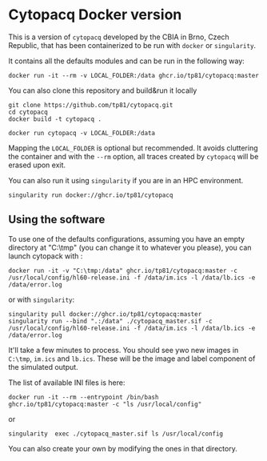 # Cytopacq Docker version
This is a version of `cytopacq` developed by the CBIA in Brno, Czech Republic, that has been containerized to be run with `docker` or `singularity`.

It contains all the defaults modules and can be run in the following way:

```
docker run -it --rm -v LOCAL_FOLDER:/data ghcr.io/tp81/cytopacq:master 
```

You can also clone this repository and build&run it locally

```
git clone https://github.com/tp81/cytopacq.git
cd cytopacq
docker build -t cytopacq .

docker run cytopacq -v LOCAL_FOLDER:/data
```

Mapping the `LOCAL_FOLDER` is optional but recommended. It avoids cluttering the container and with the `--rm` option, all traces created by `cytopacq` will be erased upon exit.

You can also run it using `singularity` if you are in an HPC environment.

```
singularity run docker://ghcr.io/tp81/cytopacq
```

## Using the software

To use one of the defaults configurations, assuming you have an empty directory at "C:\tmp" (you can change it to whatever you please), you can launch cytopack with : 

```
docker run -it -v "C:\tmp:/data" ghcr.io/tp81/cytopacq:master -c /usr/local/config/hl60-release.ini -f /data/im.ics -l /data/lb.ics -e /data/error.log
```

or with `singularity`:

```
singularity pull docker://ghcr.io/tp81/cytopacq:master 
singularity run --bind ".:/data" ./cytopacq_master.sif -c /usr/local/config/hl60-release.ini -f /data/im.ics -l /data/lb.ics -e /data/error.log
```

It'll take a few minutes to process. You should see ywo new images in `C:\tmp`, `im.ics` and `lb.ics`. These will be the image and label component of the simulated output.

The list of available INI files is here:

```
docker run -it --rm --entrypoint /bin/bash ghcr.io/tp81/cytopacq:master -c "ls /usr/local/config"
```

or

```
singularity  exec ./cytopacq_master.sif ls /usr/local/config
```

You can also create your own by modifying the ones in that directory.


